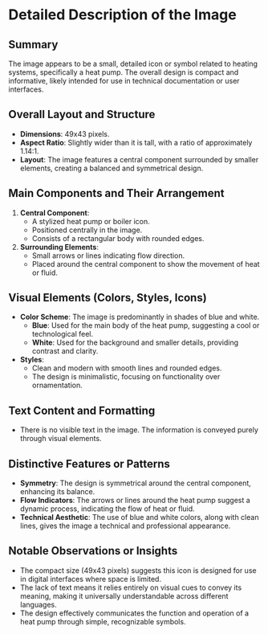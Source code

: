 # Detailed Description of the Image

## Summary
The image appears to be a small, detailed icon or symbol related to heating systems, specifically a heat pump. The overall design is compact and informative, likely intended for use in technical documentation or user interfaces.

## Overall Layout and Structure
- **Dimensions**: 49x43 pixels.
- **Aspect Ratio**: Slightly wider than it is tall, with a ratio of approximately 1.14:1.
- **Layout**: The image features a central component surrounded by smaller elements, creating a balanced and symmetrical design.

## Main Components and Their Arrangement
1. **Central Component**:
   - A stylized heat pump or boiler icon.
   - Positioned centrally in the image.
   - Consists of a rectangular body with rounded edges.
2. **Surrounding Elements**:
   - Small arrows or lines indicating flow direction.
   - Placed around the central component to show the movement of heat or fluid.

## Visual Elements (Colors, Styles, Icons)
- **Color Scheme**: The image is predominantly in shades of blue and white.
  - **Blue**: Used for the main body of the heat pump, suggesting a cool or technological feel.
  - **White**: Used for the background and smaller details, providing contrast and clarity.
- **Styles**:
  - Clean and modern with smooth lines and rounded edges.
  - The design is minimalistic, focusing on functionality over ornamentation.

## Text Content and Formatting
- There is no visible text in the image. The information is conveyed purely through visual elements.

## Distinctive Features or Patterns
- **Symmetry**: The design is symmetrical around the central component, enhancing its balance.
- **Flow Indicators**: The arrows or lines around the heat pump suggest a dynamic process, indicating the flow of heat or fluid.
- **Technical Aesthetic**: The use of blue and white colors, along with clean lines, gives the image a technical and professional appearance.

## Notable Observations or Insights
- The compact size (49x43 pixels) suggests this icon is designed for use in digital interfaces where space is limited.
- The lack of text means it relies entirely on visual cues to convey its meaning, making it universally understandable across different languages.
- The design effectively communicates the function and operation of a heat pump through simple, recognizable symbols.